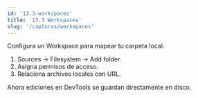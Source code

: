 ```yaml
---
id: '13.3-workspaces'
title: '13.3 Workspaces'
slug: '/capturas/workspaces'
---
```


Configura un Workspace para mapear tu carpeta local:

1. Sources → Filesystem → Add folder.
2. Asigna permisos de acceso.
3. Relaciona archivos locales con URL.

Ahora ediciones en DevTools se guardan directamente en disco.